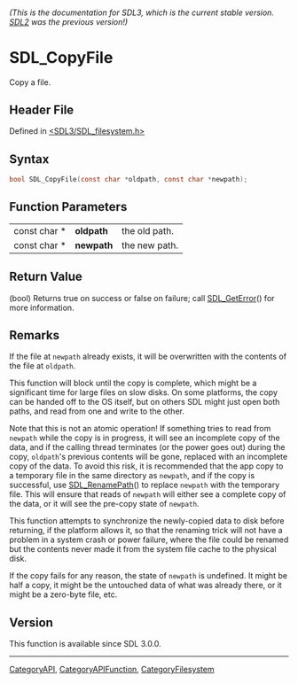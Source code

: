 ###### (This is the documentation for SDL3, which is the current stable version. [SDL2](https://wiki.libsdl.org/SDL2/) was the previous version!)
# SDL_CopyFile

Copy a file.

## Header File

Defined in [<SDL3/SDL_filesystem.h>](https://github.com/libsdl-org/SDL/blob/main/include/SDL3/SDL_filesystem.h)

## Syntax

```c
bool SDL_CopyFile(const char *oldpath, const char *newpath);
```

## Function Parameters

|              |             |               |
| ------------ | ----------- | ------------- |
| const char * | **oldpath** | the old path. |
| const char * | **newpath** | the new path. |

## Return Value

(bool) Returns true on success or false on failure; call
[SDL_GetError](SDL_GetError)() for more information.

## Remarks

If the file at `newpath` already exists, it will be overwritten with the
contents of the file at `oldpath`.

This function will block until the copy is complete, which might be a
significant time for large files on slow disks. On some platforms, the copy
can be handed off to the OS itself, but on others SDL might just open both
paths, and read from one and write to the other.

Note that this is not an atomic operation! If something tries to read from
`newpath` while the copy is in progress, it will see an incomplete copy of
the data, and if the calling thread terminates (or the power goes out)
during the copy, `oldpath`'s previous contents will be gone, replaced with
an incomplete copy of the data. To avoid this risk, it is recommended that
the app copy to a temporary file in the same directory as `newpath`, and if
the copy is successful, use [SDL_RenamePath](SDL_RenamePath)() to replace
`newpath` with the temporary file. This will ensure that reads of `newpath`
will either see a complete copy of the data, or it will see the pre-copy
state of `newpath`.

This function attempts to synchronize the newly-copied data to disk before
returning, if the platform allows it, so that the renaming trick will not
have a problem in a system crash or power failure, where the file could be
renamed but the contents never made it from the system file cache to the
physical disk.

If the copy fails for any reason, the state of `newpath` is undefined. It
might be half a copy, it might be the untouched data of what was already
there, or it might be a zero-byte file, etc.

## Version

This function is available since SDL 3.0.0.

----
[CategoryAPI](CategoryAPI), [CategoryAPIFunction](CategoryAPIFunction), [CategoryFilesystem](CategoryFilesystem)

